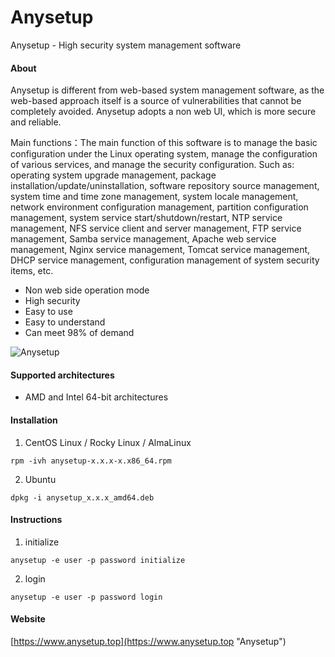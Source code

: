 # Anysetup

Anysetup - High security system management software

#### About

Anysetup is different from web-based system management software, as the web-based approach itself is a source of vulnerabilities that cannot be completely avoided. Anysetup adopts a non web UI, which is more secure and reliable.

Main functions：The main function of this software is to manage the basic configuration under the Linux operating system, manage the configuration of various services, and manage the security configuration. Such as: operating system upgrade management, package installation/update/uninstallation, software repository source management, system time and time zone management, system locale management, network environment configuration management, partition configuration management, system service start/shutdown/restart, NTP service management, NFS service client and server management, FTP service management, Samba service management, Apache web service management, Nginx service management, Tomcat service management, DHCP service management, configuration management of system security items, etc.

 - Non web side operation mode
 - High security
 - Easy to use
 - Easy to understand
 - Can meet 98% of demand

![Anysetup](https://www.anysetup.top/images/section-image-1.png "Anysetup")

#### Supported architectures

- AMD and Intel 64-bit architectures

#### Installation

1. CentOS Linux / Rocky Linux / AlmaLinux
```
rpm -ivh anysetup-x.x.x-x.x86_64.rpm
```

2. Ubuntu
```
dpkg -i anysetup_x.x.x_amd64.deb
```

#### Instructions

1. initialize
```
anysetup -e user -p password initialize
```

2. login
```
anysetup -e user -p password login
```

#### Website

[https://www.anysetup.top](https://www.anysetup.top "Anysetup")


